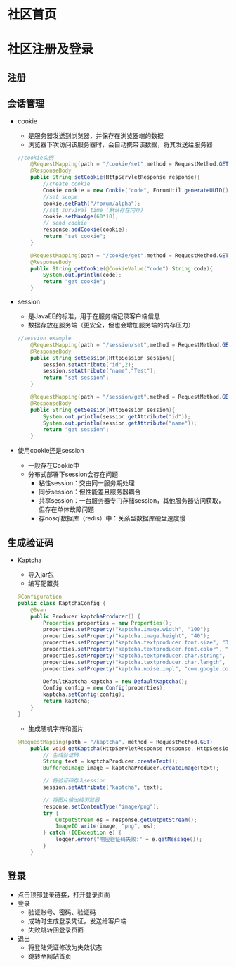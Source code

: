 # 社区首页

# 社区注册及登录

## 注册

## 会话管理

- cookie

  - 是服务器发送到浏览器，并保存在浏览器端的数据
  - 浏览器下次访问该服务器时，会自动携带该数据，将其发送给服务器

  ```java
  //cookie实例
      @RequestMapping(path = "/cookie/set",method = RequestMethod.GET)
      @ResponseBody
      public String setCookie(HttpServletResponse response){
          //create cookie
          Cookie cookie = new Cookie("code", ForumUtil.generateUUID());
          //set scope
          cookie.setPath("/forum/alpha");
          //set survival time (默认存在内存)
          cookie.setMaxAge(60*10);
          // send cookie
          response.addCookie(cookie);
          return "set cookie";
      }
  
      @RequestMapping(path = "/cookie/get",method = RequestMethod.GET)
      @ResponseBody
      public String getCookie(@CookieValue("code") String code){
          System.out.println(code);
          return "get cookie";
      }
  ```

  

- session

  - 是JavaEE的标准，用于在服务端记录客户端信息
  - 数据存放在服务端（更安全，但也会增加服务端的内存压力）

  ```java
  //session example
      @RequestMapping(path = "/session/set",method = RequestMethod.GET)
      @ResponseBody
      public String setSession(HttpSession session){
          session.setAttribute("id",2);
          session.setAttribute("name","Test");
          return "set session";
      }
  
      @RequestMapping(path = "/session/get",method = RequestMethod.GET)
      @ResponseBody
      public String getSession(HttpSession session){
          System.out.println(session.getAttribute("id"));
          System.out.println(session.getAttribute("name"));
          return "get session";
      }
  ```

- 使用cookie还是session
  - 一般存在Cookie中
  - 分布式部署下session会存在问题
    - 粘性session：交由同一服务期处理
    - 同步session：但性能差且服务器耦合
    - 共享session：一台服务器专门存储session，其他服务器访问获取，但存在单体故障问题
    - 存nosql数据库（redis）中：关系型数据库硬盘速度慢

## 生成验证码

- Kaptcha

  - 导入jar包
  - 编写配置类

  ```java
  @Configuration
  public class KaptchaConfig {
      @Bean
      public Producer kaptchaProducer() {
          Properties properties = new Properties();
          properties.setProperty("kaptcha.image.width", "100");
          properties.setProperty("kaptcha.image.height", "40");
          properties.setProperty("kaptcha.textproducer.font.size", "32");
          properties.setProperty("kaptcha.textproducer.font.color", "0,0,0");
          properties.setProperty("kaptcha.textproducer.char.string", "0123456789ABCDEFGHIJKLMNOPQRSTUVWXYAZ");
          properties.setProperty("kaptcha.textproducer.char.length", "4");
          properties.setProperty("kaptcha.noise.impl", "com.google.code.kaptcha.impl.NoNoise");
  
          DefaultKaptcha kaptcha = new DefaultKaptcha();
          Config config = new Config(properties);
          kaptcha.setConfig(config);
          return kaptcha;
      }
  }
  ```

  - 生成随机字符和图片

  ```java
  @RequestMapping(path = "/kaptcha", method = RequestMethod.GET)
      public void getKaptcha(HttpServletResponse response, HttpSession session) {
          // 生成验证码
          String text = kaptchaProducer.createText();
          BufferedImage image = kaptchaProducer.createImage(text);
  
          // 将验证码存入session
          session.setAttribute("kaptcha", text);
  
          // 将图片输出给浏览器
          response.setContentType("image/png");
          try {
              OutputStream os = response.getOutputStream();
              ImageIO.write(image, "png", os);
          } catch (IOException e) {
              logger.error("响应验证码失败:" + e.getMessage());
          }
      }
  ```

  

## 登录

- 点击顶部登录链接，打开登录页面
- 登录
  - 验证账号、密码、验证码
  - 成功时生成登录凭证，发送给客户端
  - 失败跳转回登录页面
- 退出
  - 将登陆凭证修改为失效状态
  - 跳转至网站首页
